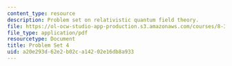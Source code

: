 ```yaml
---
content_type: resource
description: Problem set on relativistic quantum field theory.
file: https://ol-ocw-studio-app-production.s3.amazonaws.com/courses/8-323-relativistic-quantum-field-theory-i-spring-2008/a20e293d62e2b02ca14202e16db8a933_ft1ps04_08_1.pdf
file_type: application/pdf
resourcetype: Document
title: Problem Set 4
uid: a20e293d-62e2-b02c-a142-02e16db8a933
---
```

